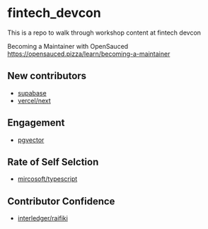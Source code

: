 # fintech_devcon
This is a repo to walk through workshop content at fintech devcon

Becoming a Maintainer with OpenSauced
https://opensauced.pizza/learn/becoming-a-maintainer

## New contributors

- [supabase](https://oss.fyi/sZNF90k)
- [vercel/next](https://oss.fyi/SwYVOsO)

## Engagement

-  [pgvector](https://oss.fyi/xVSoKm8)

## Rate of Self Selction

- [mircosoft/typescript](https://oss.fyi/NSnggzq)

## Contributor Confidence

- [interledger/raifiki](https://oss.fyi/rqC9RLn)
